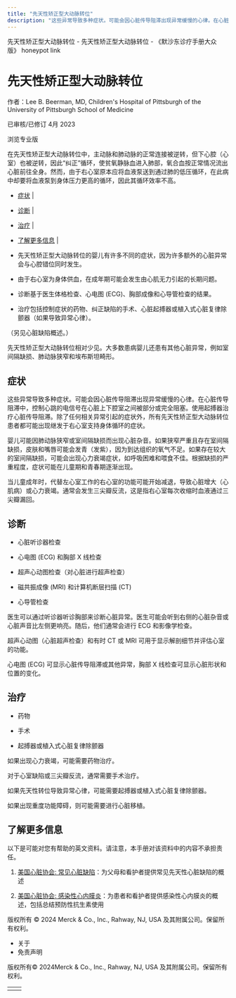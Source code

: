 ```yaml
---
title: "先天性矫正型大动脉转位"
description: "这些异常导致多种症状。可能会因心脏传导阻滞出现异常缓慢的心律。在心脏传导阻滞中，控制心跳的电信号在心脏上下腔室之间被部分或完全阻塞。使用起搏器治疗心脏传导阻滞。除了任何相关异常引起的症状外，所有先天性矫正型大动脉转位患者都可能出现继发于右心室支持身体循环的症状。"
---
```


﻿先天性矫正型大动脉转位 \- 先天性矫正型大动脉转位 \- 《默沙东诊疗手册大众版》 honeypot link

# 先天性矫正型大动脉转位

作者：Lee B. Beerman, MD, Children's Hospital of Pittsburgh of the University of
Pittsburgh School of Medicine

已审核/已修订 4月 2023

浏览专业版

在先天性矫正型大动脉转位中，主动脉和肺动脉的正常连接被逆转，但下心腔（心室）也被逆转，因此“纠正”循环，使贫氧静脉血进入肺部，氧合血按正常情况流出心脏前往全身。然而，由于右心室原本应将血液泵送到通过肺的低压循环，在此病中却要将血液泵到身体压力更高的循环，因此其循环效率不高。

- [症状](#症状_v80038363_zh) \|
- [诊断](#诊断_v80038372_zh) \|
- [治疗](#治疗_v80038391_zh) \|
- [了解更多信息](#了解更多信息_v80038405_zh) \|

- 先天性矫正型大动脉转位的婴儿有许多不同的症状，因为许多额外的心脏异常会与心腔错位同时发生。

- 由于右心室为身体供血，在成年期可能会发生由心肌无力引起的长期问题。

- 诊断基于医生体格检查、心电图 (ECG)、胸部成像和心导管检查的结果。

- 治疗包括控制症状的药物、纠正缺陷的手术、心脏起搏器或植入式心脏复律除颤器（如果导致异常心律）。


（另见心脏缺陷概述。）

先天性矫正型大动脉转位相对少见。大多数患病婴儿还患有其他心脏异常，例如室间隔缺损、肺动脉狭窄和埃布斯坦畸形。

## 症状

这些异常导致多种症状。可能会因心脏传导阻滞出现异常缓慢的心律。在心脏传导阻滞中，控制心跳的电信号在心脏上下腔室之间被部分或完全阻塞。使用起搏器治疗心脏传导阻滞。除了任何相关异常引起的症状外，所有先天性矫正型大动脉转位患者都可能出现继发于右心室支持身体循环的症状。

婴儿可能因肺动脉狭窄或室间隔缺损而出现心脏杂音。如果狭窄严重且存在室间隔缺损，皮肤和嘴唇可能会发青（发紫），因为到达组织的氧气不足。如果存在较大的室间隔缺损，可能会出现心力衰竭症状，如呼吸困难和喂食不佳。根据缺损的严重程度，症状可能在儿童期和青春期逐渐出现。

当儿童成年时，代替左心室工作的右心室的功能可能开始减退，导致心脏增大（心肌病）或心力衰竭。通常会发生三尖瓣反流，这是指右心室每次收缩时血液通过三尖瓣漏回。

## 诊断

- 心脏听诊器检查

- 心电图 (ECG) 和胸部 X 线检查

- 超声心动图检查（对心脏进行超声检查）

- 磁共振成像 (MRI) 和计算机断层扫描 (CT)

- 心导管检查


医生可以通过听诊器听诊胸部来诊断心脏异常。医生可能会听到右侧的心脏杂音或心脏声音比左侧更响亮。随后，他们通常会进行 ECG 和影像学检查。

超声心动图（心脏超声检查）和有时 CT 或 MRI 可用于显示解剖细节并评估心室的功能。

心电图 (ECG) 可显示心脏传导阻滞或其他异常，胸部 X 线检查可显示心脏形状和位置的变化。

## 治疗

- 药物

- 手术

- 起搏器或植入式心脏复律除颤器


如果出现心力衰竭，可能需要药物治疗。

对于心室缺陷或三尖瓣反流，通常需要手术治疗。

如果先天性转位导致异常心律，可能需要起搏器或植入式心脏复律除颤器。

如果出现重度功能障碍，则可能需要进行心脏移植。

## 了解更多信息

以下是可能对您有帮助的英文资料。请注意，本手册对该资料中的内容不承担责任。

1. [美国心脏协会: 常见心脏缺陷](https://www.heart.org/en/health-topics/congenital-heart-defects/about-congenital-heart-defects/common-types-of-heart-defects)：为父母和看护者提供常见先天性心脏缺陷的概述

2. [美国心脏协会: 感染性心内膜炎](https://www.heart.org/en/health-topics/infective-endocarditis)：为患者和看护者提供感染性心内膜炎的概述，包括总结预防性抗生素使用




版权所有 © 2024
Merck & Co., Inc., Rahway, NJ, USA 及其附属公司。保留所有权利。

- 关于
- 免责声明

版权所有© 2024Merck & Co., Inc., Rahway, NJ, USA 及其附属公司。保留所有权利。

|     |     |
| --- | --- |
|  |  |